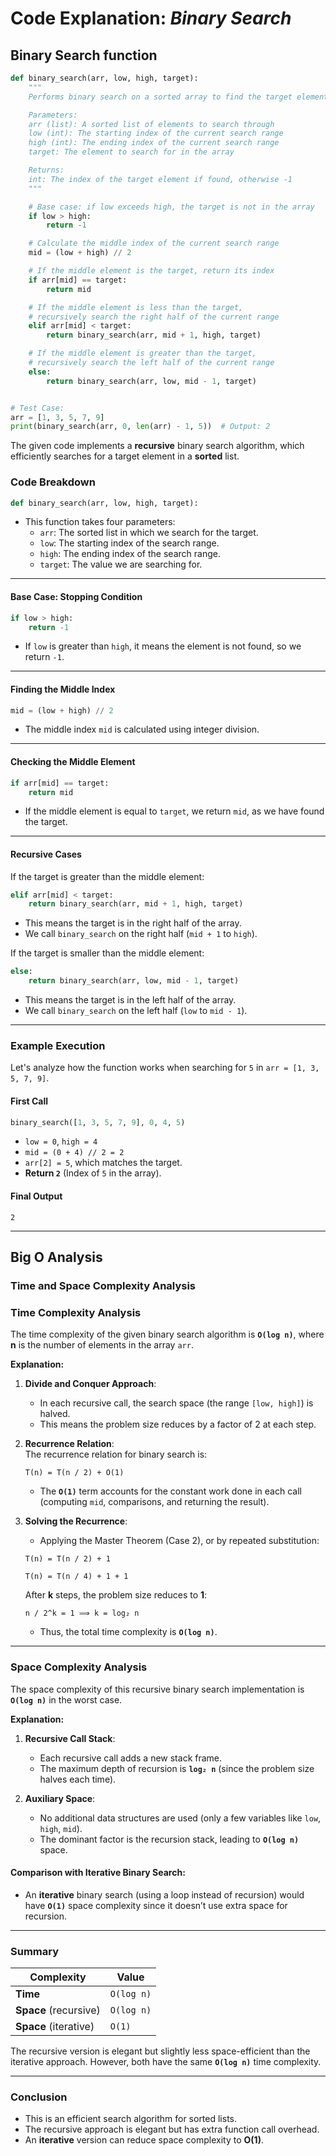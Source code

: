 # Code Explanation: *Binary Search*

## **Binary Search function**

```python
def binary_search(arr, low, high, target):
    """
    Performs binary search on a sorted array to find the target element.

    Parameters:
    arr (list): A sorted list of elements to search through
    low (int): The starting index of the current search range
    high (int): The ending index of the current search range
    target: The element to search for in the array

    Returns:
    int: The index of the target element if found, otherwise -1
    """

    # Base case: if low exceeds high, the target is not in the array
    if low > high:
        return -1

    # Calculate the middle index of the current search range
    mid = (low + high) // 2

    # If the middle element is the target, return its index
    if arr[mid] == target:
        return mid

    # If the middle element is less than the target,
    # recursively search the right half of the current range
    elif arr[mid] < target:
        return binary_search(arr, mid + 1, high, target)

    # If the middle element is greater than the target,
    # recursively search the left half of the current range
    else:
        return binary_search(arr, low, mid - 1, target)


# Test Case:
arr = [1, 3, 5, 7, 9]
print(binary_search(arr, 0, len(arr) - 1, 5))  # Output: 2
```

The given code implements a **recursive** binary search algorithm, which efficiently searches for a target element in a **sorted** list.

### **Code Breakdown**

```python
def binary_search(arr, low, high, target):
```

- This function takes four parameters:
  - `arr`: The sorted list in which we search for the target.
  - `low`: The starting index of the search range.
  - `high`: The ending index of the search range.
  - `target`: The value we are searching for.

---

#### **Base Case: Stopping Condition**

```python
if low > high:
    return -1
```

- If `low` is greater than `high`, it means the element is not found, so we return `-1`.

---

#### **Finding the Middle Index**

```python
mid = (low + high) // 2
```

- The middle index `mid` is calculated using integer division.

---

#### **Checking the Middle Element**

```python
if arr[mid] == target:
    return mid
```

- If the middle element is equal to `target`, we return `mid`, as we have found the target.

---

#### **Recursive Cases**

If the target is greater than the middle element:

```python
elif arr[mid] < target:
    return binary_search(arr, mid + 1, high, target)
```

- This means the target is in the right half of the array.
- We call `binary_search` on the right half (`mid + 1` to `high`).

If the target is smaller than the middle element:

```python
else:
    return binary_search(arr, low, mid - 1, target)
```

- This means the target is in the left half of the array.
- We call `binary_search` on the left half (`low` to `mid - 1`).

---

### **Example Execution**

Let's analyze how the function works when searching for `5` in `arr = [1, 3, 5, 7, 9]`.

#### **First Call**

```python
binary_search([1, 3, 5, 7, 9], 0, 4, 5)
```

- `low = 0`, `high = 4`
- `mid = (0 + 4) // 2 = 2`
- `arr[2] = 5`, which matches the target.
- **Return `2`** (Index of `5` in the array).

#### **Final Output**

```plaintext
2
```

---

## Big O Analysis

### Time and Space Complexity Analysis

### **Time Complexity Analysis**

The time complexity of the given binary search algorithm is **`O(log n)`**, where **n** is the number of elements in the array `arr`.

**Explanation:**

1. **Divide and Conquer Approach**:  
   - In each recursive call, the search space (the range `[low, high]`) is halved.  
   - This means the problem size reduces by a factor of 2 at each step.

2. **Recurrence Relation**:  
   The recurrence relation for binary search is:

   ```plaintext
   T(n) = T(n / 2) + O(1)
   ```

   - The **`O(1)`** term accounts for the constant work done in each call (computing `mid`, comparisons, and returning the result).

3. **Solving the Recurrence**:  
   - Applying the Master Theorem (Case 2), or by repeated substitution:  

    ```plaintext
    T(n) = T(n / 2) + 1

    T(n) = T(n / 4) + 1 + 1
    ```

    After **k** steps, the problem size reduces to **1**:  

    ```plaintext
    n / 2^k = 1 ⟹ k = log₂ n 
    ```

   - Thus, the total time complexity is **`O(log n)`**.

---

### **Space Complexity Analysis**

The space complexity of this recursive binary search implementation is **`O(log n)`** in the worst case.

**Explanation:**

1. **Recursive Call Stack**:  
   - Each recursive call adds a new stack frame.  
   - The maximum depth of recursion is **`log₂ n`** (since the problem size halves each time).  

2. **Auxiliary Space**:  
   - No additional data structures are used (only a few variables like `low`, `high`, `mid`).  
   - The dominant factor is the recursion stack, leading to **`O(log n)`** space.

#### **Comparison with Iterative Binary Search:**

- An **iterative** binary search (using a loop instead of recursion) would have **`O(1)`** space complexity since it doesn’t use extra space for recursion.

---

### **Summary**

| Complexity            | Value      |
|-----------------------|------------|
| **Time**              | `O(log n)` |
| **Space** (recursive) | `O(log n)` |
| **Space** (iterative) | `O(1)`     |

The recursive version is elegant but slightly less space-efficient than the iterative approach. However, both have the same **`O(log n)`** time complexity.

---

### **Conclusion**

- This is an efficient search algorithm for sorted lists.
- The recursive approach is elegant but has extra function call overhead.
- An **iterative** version can reduce space complexity to **O(1)**.
